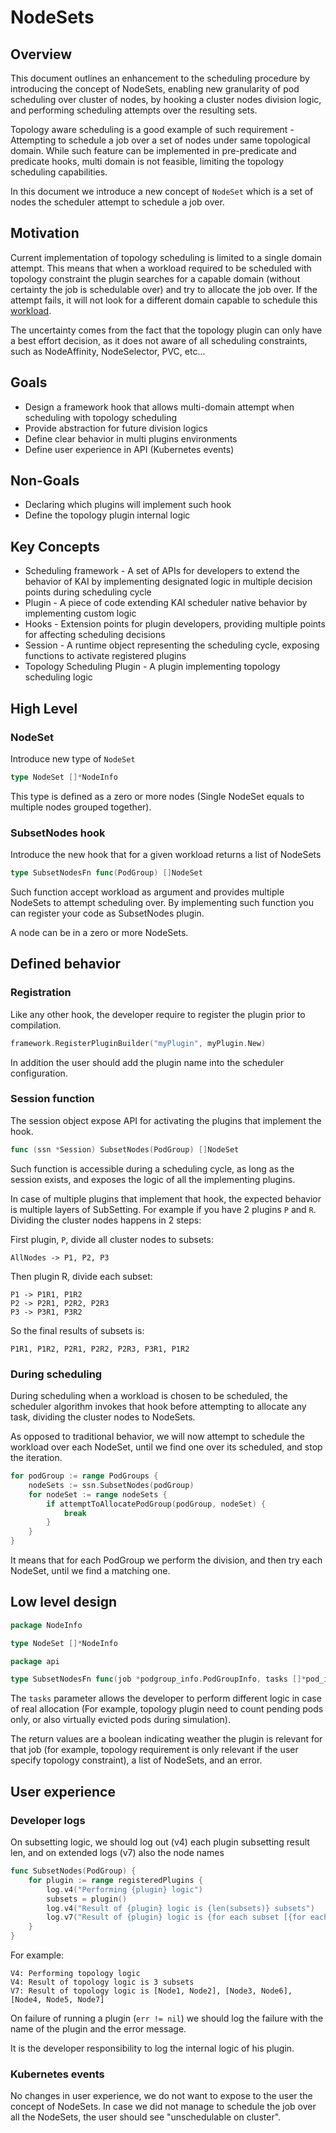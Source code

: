 # NodeSets

## Overview
This document outlines an enhancement to the scheduling procedure by introducing the concept of NodeSets, enabling new granularity of pod scheduling over cluster of nodes, by hooking a cluster nodes division logic, and performing scheduling attempts over the resulting sets.

Topology aware scheduling is a good example of such requirement - Attempting to schedule a job over a set of nodes under same topological domain. While such feature can be implemented in pre-predicate and predicate hooks, multi domain is not feasible, limiting the topology scheduling capabilities.

In this document we introduce a new concept of `NodeSet` which is a set of nodes the scheduler attempt to schedule a job over. 

## Motivation
Current implementation of topology scheduling is limited to a single domain attempt. This means that when a workload required to be scheduled with topology constraint the plugin searches for a capable domain (without certainty the job is schedulable over) and try to allocate the job over. If the attempt fails, it will not look for a different domain capable to schedule this [workload](https://github.com/NVIDIA/KAI-Scheduler/tree/main/docs/developer/designs/topology-awareness#stage-2-simulation-based-evaluation).

The uncertainty comes from the fact that the topology plugin can only have a best effort decision, as it does not aware of all scheduling constraints, such as NodeAffinity, NodeSelector, PVC, etc...

## Goals
- Design a framework hook that allows multi-domain attempt when scheduling with topology scheduling
- Provide abstraction for future division logics
- Define clear behavior in multi plugins environments
- Define user experience in API (Kubernetes events)

## Non-Goals
- Declaring which plugins will implement such hook
- Define the topology plugin internal logic

## Key Concepts

- Scheduling framework - A set of APIs for developers to extend the behavior of KAI by implementing designated logic in multiple decision points during scheduling cycle
- Plugin - A piece of code extending KAI scheduler native behavior by implementing custom logic
- Hooks - Extension points for plugin developers, providing multiple points for affecting scheduling decisions
- Session - A runtime object representing the scheduling cycle, exposing functions to activate registered plugins
- Topology Scheduling Plugin - A plugin implementing topology scheduling logic

## High Level

### NodeSet
Introduce new type of `NodeSet`

```go
type NodeSet []*NodeInfo
```

This type is defined as a zero or more nodes (Single NodeSet equals to multiple nodes grouped together).

### SubsetNodes hook
Introduce the new hook that for a given workload returns a list of NodeSets
```go
type SubsetNodesFn func(PodGroup) []NodeSet
```

Such function accept workload as argument and provides multiple NodeSets to attempt scheduling over.
By implementing such function you can register your code as SubsetNodes plugin.

A node can be in a zero or more NodeSets.

## Defined behavior

### Registration 
Like any other hook, the developer require to register the plugin prior to compilation.
```go
framework.RegisterPluginBuilder("myPlugin", myPlugin.New)
```

In addition the user should add the plugin name into the scheduler configuration.

### Session function
The session object expose API for activating the plugins that implement the hook.

```go
func (ssn *Session) SubsetNodes(PodGroup) []NodeSet
```

Such function is accessible during a scheduling cycle, as long as the session exists, and exposes the logic of all the implementing plugins.

In case of multiple plugins that implement that hook, the expected behavior is multiple layers of SubSetting.
For example if you have 2 plugins `P` and `R`. Dividing the cluster nodes happens in 2 steps:

First plugin, `P`, divide all cluster nodes to subsets:
```
AllNodes -> P1, P2, P3
```
Then plugin R, divide each subset:
```
P1 -> P1R1, P1R2
P2 -> P2R1, P2R2, P2R3
P3 -> P3R1, P3R2
```
So the final results of subsets is:
```
P1R1, P1R2, P2R1, P2R2, P2R3, P3R1, P1R2
```


### During scheduling

During scheduling when a workload is chosen to be scheduled, the scheduler algorithm invokes that hook before attempting to allocate any task, dividing the cluster nodes to NodeSets.

As opposed to traditional behavior, we will now attempt to schedule the workload over each NodeSet, until we find one over its scheduled, and stop the iteration.

```go
for podGroup := range PodGroups {
	nodeSets := ssn.SubsetNodes(podGroup)
	for nodeSet := range nodeSets {
		if attemptToAllocatePodGroup(podGroup, nodeSet) {
			break
        }   
    }
}
```
It means that for each PodGroup we perform the division, and then try each NodeSet, until we find a matching one.


## Low level design

```go
package NodeInfo

type NodeSet []*NodeInfo
```

```go
package api

type SubsetNodesFn func(job *podgroup_info.PodGroupInfo, tasks []*pod_info.PodInfo, nodeSet node_info.NodeSet) (bool, []node_info,NodeSet, error)
```

The `tasks` parameter allows the developer to perform different logic in case of real allocation (For example, topology plugin need to count pending pods only, or also virtually evicted pods during simulation).

The return values are a boolean indicating weather the plugin is relevant for that job (for example, topology requirement is only relevant if the user specify topology constraint), a list of NodeSets, and an error.

## User experience

### Developer logs

On subsetting logic, we should log out (v4) each plugin subsetting result len, and on extended logs (v7) also the node names
```go
func SubsetNodes(PodGroup) {
	for plugin := range registeredPlugins {
		log.v4("Performing {plugin} logic")
		subsets = plugin()
        log.v4("Result of {plugin} logic is {len(subsets)} subsets")
        log.v7("Result of {plugin} logic is {for each subset [{for each node in subset.Nodes}]}")
    }
}
```

For example:
```
V4: Performing topology logic
V4: Result of topology logic is 3 subsets
V7: Result of topology logic is [Node1, Node2], [Node3, Node6], [Node4, Node5, Node7]
```

On failure of running a plugin (`err != nil`) we should log the failure with the name of the plugin and the error message.

It is the developer responsibility to log the internal logic of his plugin.

### Kubernetes events

No changes in user experience, we do not want to expose to the user the concept of NodeSets. In case we did not manage to schedule the job over all the NodeSets, the user should see "unschedulable on cluster".
